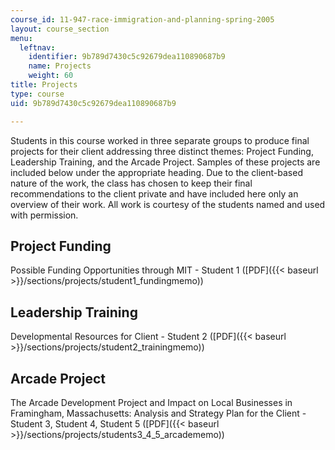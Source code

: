 ```yaml
---
course_id: 11-947-race-immigration-and-planning-spring-2005
layout: course_section
menu:
  leftnav:
    identifier: 9b789d7430c5c92679dea110890687b9
    name: Projects
    weight: 60
title: Projects
type: course
uid: 9b789d7430c5c92679dea110890687b9

---
```


Students in this course worked in three separate groups to produce final projects for their client addressing three distinct themes: Project Funding, Leadership Training, and the Arcade Project. Samples of these projects are included below under the appropriate heading. Due to the client-based nature of the work, the class has chosen to keep their final recommendations to the client private and have included here only an overview of their work. All work is courtesy of the students named and used with permission.

Project Funding
---------------

Possible Funding Opportunities through MIT - Student 1 ([PDF]({{< baseurl >}}/sections/projects/student1_fundingmemo))

Leadership Training
-------------------

Developmental Resources for Client - Student 2 ([PDF]({{< baseurl >}}/sections/projects/student2_trainingmemo))

Arcade Project
--------------

The Arcade Development Project and Impact on Local Businesses in Framingham, Massachusetts: Analysis and Strategy Plan for the Client - Student 3, Student 4, Student 5 ([PDF]({{< baseurl >}}/sections/projects/students3_4_5_arcadememo))